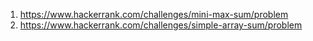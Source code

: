 1. https://www.hackerrank.com/challenges/mini-max-sum/problem
2. https://www.hackerrank.com/challenges/simple-array-sum/problem
